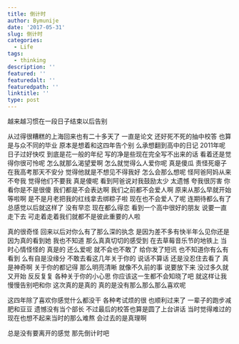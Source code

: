 ```yaml
---
title: 倒计时
author: Bymunije
date: '2017-05-31'
slug: 倒计时
categories:
  - Life
tags:
  - thinking
description: ''
featured: ''
featuredalt: ''
featuredpath: ''
linktitle: ''
type: post
---
```

越来越习惯在一段日子结束以后告别 

从过得很糟糕的上海回来也有二十多天了  一直是论文 还好死不死的抽中校答 也算是与众不同的毕业  原本是想着和这四年告个别 么承想翻到高中的日记  2011年呢  日子过好快哎 到底是花一般的年纪 写的净是些现在完全写不出来的话 看着还是觉得你很可怜呢 怎么就那么渴望爱啊 怎么就觉得么人爱你呢 真是傻瓜  责怪死瘪子在我高考那天不安分 觉得他就是不想见不得我好 怎么会那么想呢 怪阿爸阿妈从来不夸我  觉得他们不要我 真是傻呢 看到阿爸说对我鼓励太少 太遗憾 夸我很厉害 你看你是不是很傻 我们都是不会表达啊 我们之前都不会爱人啊   原来从那么早就开始等啦啊 是不是月老把我的红线拿去绑粽子啦 现在也不会爱人了呢 连期待都么有了  总感觉以后就这样了 没有早恋 现在都么得恋  看到一个高中很好的朋友 说要一直走下去 可走着走着我们就都不是彼此重要的人啦  

真的很奇怪 回来以后对你么有了那么深的执念  是因为差不多有快半年么见你还是因为真的看到她 我也不知道  那么真真切切的感受到 在去草莓音乐节的地铁上 当时心情怪怪的 真是的 还么爱呢 就不会也不敢了  给你发了短讯  也不知道你有么有看到 么有自是没缘分 不敢去看这几年关于你的   说话不算话 还是没忍住去看了 真是神奇啊 关于你的都记得 那么明亮清晰 就像不久前的事  说要放下来 没过多久就又开始  反反复复  各种关于你的小心思  你应该这一生都不会知晓了吧  就这样让我慢慢告别吧和你  这次真的是真的  真的是没有那么那么那么喜欢呢 

这四年除了喜欢你感觉什么都没干 各种考试烦的很 也顺利过来了 一辈子的跑步减肥和豆豆  遗憾没有当个部长 不过最后的校答也算是圆了上台讲话  当时觉得难过的现在也想不起来当时的那么难熬 会过去的是真理啊  

总是没有要离开的感觉  那先倒计时吧 